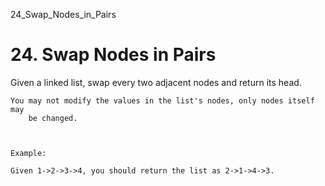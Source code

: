 24_Swap_Nodes_in_Pairs
# 24. Swap Nodes in Pairs

Given a linked list, swap every two adjacent nodes and return its head.

    You may not modify the values in the list's nodes, only nodes itself may
        be changed.

     

    Example:

    Given 1->2->3->4, you should return the list as 2->1->4->3.